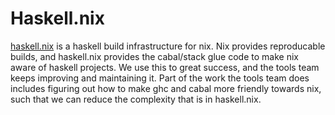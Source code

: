 # Haskell.nix

[haskell.nix](https://github.com/the-blockchain-company/haskell.nix) is a haskell build
infrastructure for nix.  Nix provides reproducable builds, and haskell.nix provides
the cabal/stack glue code to make nix aware of haskell projects.  We use this to
great success, and the tools team keeps improving and maintaining it.  Part of the
work the tools team does includes figuring out how to make ghc and cabal more
friendly towards nix, such that we can reduce the complexity that is in haskell.nix.
